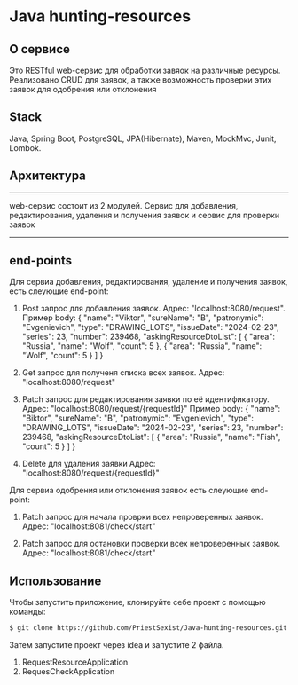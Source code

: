 # Java hunting-resources

## О сервисе
Это RESTful web-сервис для обработки завяок на различные ресурсы. Реализовано CRUD для заявок, а также возможность проверки этих заявок для одобрения или отклонения

## Stack
Java, Spring Boot, PostgreSQL, JPA(Hibernate), Maven, MockMvc, Junit, Lombok.

## Архитектура
_______________________________________________________________
web-сервис состоит из 2 модулей. Сервис для добавления, редактирования, удаления и получения заявок и сервис для проверки заявок
_______________________________________________________________

## end-points

Для сервиа добавления, редактирования, удаление и получения заявок, есть слеующие end-point:
1) Post запрос для добавления заявок.
   Адрес: "localhost:8080/request".
   Пример body:
   {
    "name": "Viktor", 
    "sureName": "B",
    "patronymic": "Evgenievich",
    "type": "DRAWING_LOTS",
    "issueDate": "2024-02-23", 
    "series": 23,
    "number": 239468,
    "askingResourceDtoList": 
    [
        {
            "area": "Russia", 
            "name": "Wolf",
            "count": 5
        }, 
        {
            "area": "Russia",
            "name": "Wolf",
            "count": 5
        }
    ]
  }

2) Get запрос для полученя списка всех заявок.
   Адрес: "localhost:8080/request"

3) Patch запрос для редактирования заявки по её идентификатору.
   Адрес: "localhost:8080/request/{requestId}"
   Пример body:
   {
    "name": "Biktor", 
    "sureName": "B",
    "patronymic": "Evgenievich",
    "type": "DRAWING_LOTS",
    "issueDate": "2024-02-23", 
    "series": 23,
    "number": 239468,
    "askingResourceDtoList": 
    [
        {
            "area": "Russia", 
            "name": "Fish",
            "count": 5
        }
    ]
  }

4) Delete для удаления заявки
   Адрес: "localhost:8080/request/{requestId}"

Для сервиа одобрения или отклонения заявок есть слеующие end-point:

1) Patch запрос для начала проврки всех непроверенных заявок.
   Адрес: "localhost:8081/check/start"

2) Patch запрос для остановки проверки всех непроверенных заявок.
   Адрес: "localhost:8081/check/start"

## Использование
Чтобы запустить приложение, клонируйте себе проект с помощью команды:

```sh
$ git clone https://github.com/PriestSexist/Java-hunting-resources.git
```

Затем запустите проект через idea и запустите 2 файла. 
1) RequestResourceApplication
2) RequesCheckApplication
